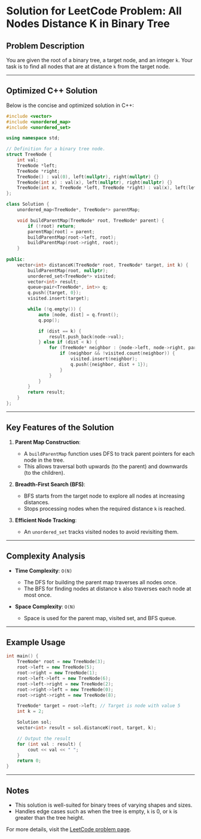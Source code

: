 
# Solution for LeetCode Problem: All Nodes Distance K in Binary Tree

## Problem Description
You are given the root of a binary tree, a target node, and an integer `k`. Your task is to find all nodes that are at distance `k` from the target node.

---

## Optimized C++ Solution
Below is the concise and optimized solution in C++:

```cpp
#include <vector>
#include <unordered_map>
#include <unordered_set>

using namespace std;

// Definition for a binary tree node.
struct TreeNode {
    int val;
    TreeNode *left;
    TreeNode *right;
    TreeNode() : val(0), left(nullptr), right(nullptr) {}
    TreeNode(int x) : val(x), left(nullptr), right(nullptr) {}
    TreeNode(int x, TreeNode *left, TreeNode *right) : val(x), left(left), right(right) {}
};

class Solution {
    unordered_map<TreeNode*, TreeNode*> parentMap;

    void buildParentMap(TreeNode* root, TreeNode* parent) {
        if (!root) return;
        parentMap[root] = parent;
        buildParentMap(root->left, root);
        buildParentMap(root->right, root);
    }
    
public:
    vector<int> distanceK(TreeNode* root, TreeNode* target, int k) {
        buildParentMap(root, nullptr);
        unordered_set<TreeNode*> visited;
        vector<int> result;
        queue<pair<TreeNode*, int>> q;
        q.push({target, 0});
        visited.insert(target);

        while (!q.empty()) {
            auto [node, dist] = q.front();
            q.pop();

            if (dist == k) {
                result.push_back(node->val);
            } else if (dist < k) {
                for (TreeNode* neighbor : {node->left, node->right, parentMap[node]}) {
                    if (neighbor && !visited.count(neighbor)) {
                        visited.insert(neighbor);
                        q.push({neighbor, dist + 1});
                    }
                }
            }
        }
        return result;
    }
};
```

---

## Key Features of the Solution
1. **Parent Map Construction**:
   - A `buildParentMap` function uses DFS to track parent pointers for each node in the tree.
   - This allows traversal both upwards (to the parent) and downwards (to the children).

2. **Breadth-First Search (BFS)**:
   - BFS starts from the target node to explore all nodes at increasing distances.
   - Stops processing nodes when the required distance `k` is reached.

3. **Efficient Node Tracking**:
   - An `unordered_set` tracks visited nodes to avoid revisiting them.

---

## Complexity Analysis
- **Time Complexity**: `O(N)`
  - The DFS for building the parent map traverses all nodes once.
  - The BFS for finding nodes at distance `k` also traverses each node at most once.

- **Space Complexity**: `O(N)`
  - Space is used for the parent map, visited set, and BFS queue.

---

## Example Usage

```cpp
int main() {
    TreeNode* root = new TreeNode(3);
    root->left = new TreeNode(5);
    root->right = new TreeNode(1);
    root->left->left = new TreeNode(6);
    root->left->right = new TreeNode(2);
    root->right->left = new TreeNode(0);
    root->right->right = new TreeNode(8);

    TreeNode* target = root->left; // Target is node with value 5
    int k = 2;

    Solution sol;
    vector<int> result = sol.distanceK(root, target, k);

    // Output the result
    for (int val : result) {
        cout << val << " ";
    }
    return 0;
}
```

---

## Notes
- This solution is well-suited for binary trees of varying shapes and sizes.
- Handles edge cases such as when the tree is empty, `k` is 0, or `k` is greater than the tree height.

For more details, visit the [LeetCode problem page](https://leetcode.com/problems/all-nodes-distance-k-in-binary-tree).
